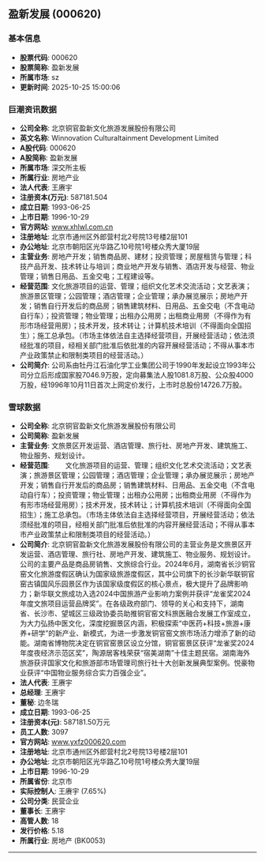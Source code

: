 ## 盈新发展 (000620)

### 基本信息

- **股票代码**: 000620
- **股票简称**: 盈新发展
- **所属市场**: sz
- **更新时间**: 2025-10-25 15:00:06

### 巨潮资讯数据

- **公司全称**: 北京铜官盈新文化旅游发展股份有限公司
- **英文名称**: Winnovation Culturaltainment Development Limited
- **A股代码**: 000620
- **A股简称**: 盈新发展
- **所属市场**: 深交所主板
- **所属行业**: 房地产业
- **法人代表**: 王赓宇
- **注册资本(万元)**: 587181.504
- **成立日期**: 1993-06-25
- **上市日期**: 1996-10-29
- **官方网站**: www.xhlwl.com.cn
- **注册地址**: 北京市通州区外郎营村北2号院13号楼2层101
- **办公地址**: 北京市朝阳区光华路乙10号院1号楼众秀大厦19层
- **主营业务**: 房地产开发；销售商品房、建材；投资管理；房屋租赁与管理；科技产品开发、技术转让与培训；商业地产开发与销售、酒店开发与经营、物业管理；销售日用品、五金交电；工程建设等。
- **经营范围**: 文化旅游项目的运营、管理；组织文化艺术交流活动；文艺表演；旅游景区管理；公园管理；酒店管理；企业管理；承办展览展示；房地产开发；销售自行开发后的商品房；销售建筑材料、日用品、五金交电（不含电动自行车）；投资管理；物业管理；出租办公用房；出租商业用房（不得作为有形市场经营用房）；技术开发，技术转让；计算机技术培训（不得面向全国招生）；施工总承包。（市场主体依法自主选择经营项目，开展经营活动；依法须经批准的项目，经相关部门批准后依批准的内容开展经营活动；不得从事本市产业政策禁止和限制类项目的经营活动。）
- **公司简介**: 公司系由牡丹江石油化学工业集团公司于1990年发起设立1993年公司分立后形成国家股7046.9万股，定向募集法人股1081.8万股、公众股4000万股，经1996年10月11日首次上网定价发行，上市时总股份14726.7万股。

### 雪球数据

- **公司全称**: 北京铜官盈新文化旅游发展股份有限公司
- **公司简称**: 盈新发展
- **主营业务**: 文旅景区开发运营、酒店管理、旅行社、房地产开发、建筑施工、物业服务、规划设计。
- **经营范围**: 　　文化旅游项目的运营、管理；组织文化艺术交流活动；文艺表演；旅游景区管理；公园管理；酒店管理；企业管理；承办展览展示；房地产开发；销售自行开发后的商品房；销售建筑材料、日用品、五金交电（不含电动自行车）；投资管理；物业管理；出租办公用房；出租商业用房（不得作为有形市场经营用房）；技术开发，技术转让；计算机技术培训（不得面向全国招生）；施工总承包。（市场主体依法自主选择经营项目，开展经营活动；依法须经批准的项目，经相关部门批准后依批准的内容开展经营活动；不得从事本市产业政策禁止和限制类项目的经营活动。）
- **公司简介**: 北京铜官盈新文化旅游发展股份有限公司的主营业务是文旅景区开发运营、酒店管理、旅行社、房地产开发、建筑施工、物业服务、规划设计。公司的主要产品是商品房销售、文旅综合行业。2024年6月，湖南省长沙铜官窑文化旅游度假区确认为国家级旅游度假区，其中公司旗下的长沙新华联铜官窑古镇国风乐园景区作为该国家级度假区的核心景点，极大提升了品牌影响力；新华联文旅成功入选2024中国旅游产业影响力案例并获评“龙雀奖2024年度文旅项目运营品牌奖”。在各级政府部门、领导的关心和支持下，湖南省、长沙市、望城区三级政协委员助推铜官窑文科旅医融合发展工作室成立，为大力弘扬中医文化，深度挖掘景区内涵，积极探索“中医药+科技+旅游+康养+研学”的新产业、新模式，为进一步激发铜官窑文旅市场活力增添了新的动能。湖南省博物院决定在铜官窑景区设立分馆，铜官窑景区获评“龙雀奖2024年度夜经济示范区奖”，陶源居客栈荣获“宿美湖南”十佳主题民宿。湖南海外旅游获评国家文化和旅游部市场管理司旅行社十大创新发展典型案例。悦豪物业获评“中国物业服务综合实力百强企业”。
- **法人代表**: 王赓宇
- **总经理**: 王赓宇
- **董秘**: 边冬瑞
- **成立日期**: 1993-06-25
- **注册资本(元)**: 587181.50万元
- **员工人数**: 3097
- **官方网站**: www.yxfz000620.com
- **注册地址**: 北京市通州区外郎营村北2号院13号楼2层101
- **办公地址**: 北京市朝阳区光华路乙10号院1号楼众秀大厦19层
- **上市日期**: 1996-10-29
- **所属省份**: 北京市
- **实际控制人**: 王赓宇 (7.65%)
- **公司分类**: 民营企业
- **董事长**: 王赓宇
- **高管人数**: 18
- **发行价格**: 5.18
- **所属行业**: 房地产 (BK0053)

---